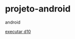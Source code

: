 # projeto-android
 android

 <a href= "https://kennedy-teixeira.github.io/projeto-android/" target="_blank" >executar d10 </a>
